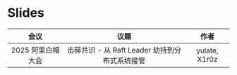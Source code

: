 # Slides

|       会议        |                      议题                      |     作者      |
| :---------------: | :--------------------------------------------: | :-----------: |
| 2025 阿里白帽大会 | 击碎共识 - 从 Raft Leader 劫持到分布式系统接管 | yulate, X1r0z |

